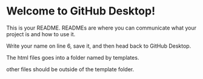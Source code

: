 # Welcome to GitHub Desktop!

This is your README. READMEs are where you can communicate what your project is and how to use it.

Write your name on line 6, save it, and then head back to GitHub Desktop.

The html files goes into a folder named by templates.

other files should be outside of the template folder.
